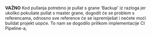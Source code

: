 **VAŽNO**
Kod pullanja potrebno je pullat s grane 'Backup' iz razloga jer ukoliko pokušate pullat s master grane, dogodit će se problem s referencama, odnosno sve reference će se ispremiješat i nećete moći buildat projekt uopće. To nam se dogodilo prilikom implementacije CI Pipeline-a,
